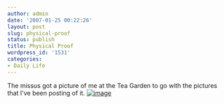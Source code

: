 ```yaml
---
author: admin
date: '2007-01-25 00:22:26'
layout: post
slug: physical-proof
status: publish
title: Physical Proof
wordpress_id: '1531'
categories:
- Daily Life
---
```


The missus got a picture of me at the Tea Garden to go with the pictures
that I've been posting of it.
[![image](http://farm1.static.flickr.com/156/368665776_a7ef32d1f5_d.jpg)](http://www.flickr.com/photos/rerlin/368665776/)
